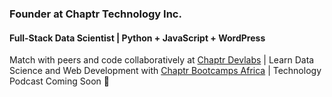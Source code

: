 ### Founder at Chaptr Technology Inc.
#### Full-Stack Data Scientist | Python + JavaScript + WordPress

Match with peers and code collaboratively at [Chaptr Devlabs](https://chaptr.dev) | Learn Data Science and Web Development with [Chaptr Bootcamps Africa](https://chaptr.africa) | Technology Podcast Coming Soon 👋
